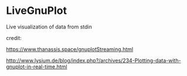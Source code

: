 # LiveGnuPlot
Live visualization of data from stdin 

credit:

https://www.thanassis.space/gnuplotStreaming.html

http://www.lysium.de/blog/index.php?/archives/234-Plotting-data-with-gnuplot-in-real-time.html

